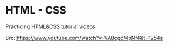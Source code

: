 # HTML - CSS
Practicing HTML&CSS tutorial videos 

Src: https://www.youtube.com/watch?v=VA8cgdMpNf4&t=1254s
